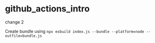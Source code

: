 # github_actions_intro

change 2

Create bundle using `npx esbuild index.js --bundle --platform=node --outfile=bundle.js`